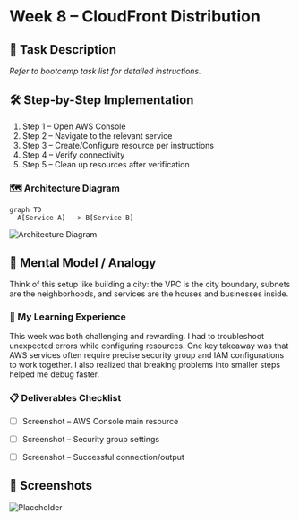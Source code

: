 # Week 8 – CloudFront Distribution

## 📜 Task Description
_Refer to bootcamp task list for detailed instructions._

## 🛠 Step-by-Step Implementation
1. Step 1 – Open AWS Console
2. Step 2 – Navigate to the relevant service
3. Step 3 – Create/Configure resource per instructions
4. Step 4 – Verify connectivity
5. Step 5 – Clean up resources after verification

### 🗺 Architecture Diagram
```mermaid
graph TD
  A[Service A] --> B[Service B]
```
![Architecture Diagram](../assets/diagrams/week08.png)


## 🧠 Mental Model / Analogy
Think of this setup like building a city: the VPC is the city boundary, subnets are the neighborhoods, and services are the houses and businesses inside.


### 🧠 My Learning Experience
This week was both challenging and rewarding. I had to troubleshoot unexpected errors while configuring resources.
One key takeaway was that AWS services often require precise security group and IAM configurations to work together.
I also realized that breaking problems into smaller steps helped me debug faster.



### 📋 Deliverables Checklist
- [ ] Screenshot – AWS Console main resource
- [ ] Screenshot – Security group settings
- [ ] Screenshot – Successful connection/output


## 📸 Screenshots
![Placeholder](../assets/screenshots/week08-placeholder.png)
